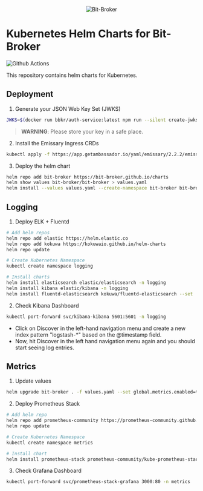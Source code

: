 <p align="center">
  <img alt="Bit-Broker" src="https://avatars.githubusercontent.com/u/80974981?s=200&u=7e396d371614d3a9ce7fc1f7fe4515e255374760&v=4" />
</p>

# Kubernetes Helm Charts for Bit-Broker

![Github Actions](https://github.com/bit-broker/auth-service/actions/workflows/docker-image.yml/badge.svg)

This repository contains helm charts for Kubernetes.

## Deployment

1. Generate your JSON Web Key Set (JWKS)

```sh
JWKS=$(docker run bbkr/auth-service:latest npm run --silent create-jwks)
```

> **WARNING**: Please store your key in a safe place.

2. Install the Emissary Ingress CRDs

```sh
kubectl apply -f https://app.getambassador.io/yaml/emissary/2.2.2/emissary-crds.yaml
```

3. Deploy the helm chart

```sh
helm repo add bit-broker https://bit-broker.github.io/charts
helm show values bit-broker/bit-broker > values.yaml
helm install --values values.yaml --create-namespace bit-broker bit-broker/bit-broker --set bbk-auth-service.JWKS=$JWKS -n bit-broker
```

## Logging

1. Deploy ELK + Fluentd

```sh
# Add helm repos
helm repo add elastic https://helm.elastic.co
helm repo add kokuwa https://kokuwaio.github.io/helm-charts
helm repo update

# Create Kubernetes Namespace
kubectl create namespace logging

# Install charts
helm install elasticsearch elastic/elasticsearch -n logging
helm install kibana elastic/kibana -n logging
helm install fluentd-elasticsearch kokuwa/fluentd-elasticsearch --set 'elasticsearch.hosts=elasticsearch-master:9200' -n logging
```

2. Check Kibana Dashboard

```sh
kubectl port-forward svc/kibana-kibana 5601:5601 -n logging
```

<ul>
<li>Click on Discover in the left-hand navigation menu and create a new index pattern "logstash-*" based on the @timestamp field.</li>
<li>Now, hit Discover in the left hand navigation menu again and you should start seeing log entries.</li>
</ul>

## Metrics

1. Update values

```sh
helm upgrade bit-broker . -f values.yaml --set global.metrics.enabled=true --set bbk-emissary-ingress.metrics.serviceMonitor.enabled=true -n bit-broker
```

2. Deploy Prometheus Stack

```sh
# Add helm repo
helm repo add prometheus-community https://prometheus-community.github.io/helm-charts
helm repo update

# Create Kubernetes Namespace
kubectl create namespace metrics

# Install chart
helm install prometheus-stack prometheus-community/kube-prometheus-stack --set prometheus.prometheusSpec.serviceMonitorSelectorNilUsesHelmValues=false -n metrics
```

3. Check Grafana Dashboard

```sh
kubectl port-forward svc/prometheus-stack-grafana 3000:80 -n metrics
```

